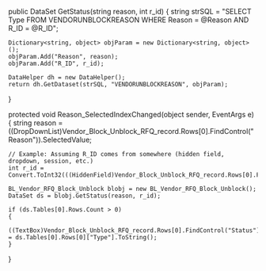 public DataSet GetStatus(string reason, int r_id)
{
    string strSQL = "SELECT Type FROM VENDORUNBLOCKREASON WHERE Reason = @Reason AND R_ID = @R_ID";

    Dictionary<string, object> objParam = new Dictionary<string, object>();
    objParam.Add("Reason", reason);
    objParam.Add("R_ID", r_id);

    DataHelper dh = new DataHelper();
    return dh.GetDataset(strSQL, "VENDORUNBLOCKREASON", objParam);
}



protected void Reason_SelectedIndexChanged(object sender, EventArgs e)
{
    string reason = ((DropDownList)Vendor_Block_Unblock_RFQ_record.Rows[0].FindControl("Reason")).SelectedValue;

    // Example: Assuming R_ID comes from somewhere (hidden field, dropdown, session, etc.)
    int r_id = Convert.ToInt32(((HiddenField)Vendor_Block_Unblock_RFQ_record.Rows[0].FindControl("R_ID")).Value);

    BL_Vendor_RFQ_Block_Unblock blobj = new BL_Vendor_RFQ_Block_Unblock();
    DataSet ds = blobj.GetStatus(reason, r_id);

    if (ds.Tables[0].Rows.Count > 0)
    {
        ((TextBox)Vendor_Block_Unblock_RFQ_record.Rows[0].FindControl("Status")).Text = ds.Tables[0].Rows[0]["Type"].ToString();
    }
}
